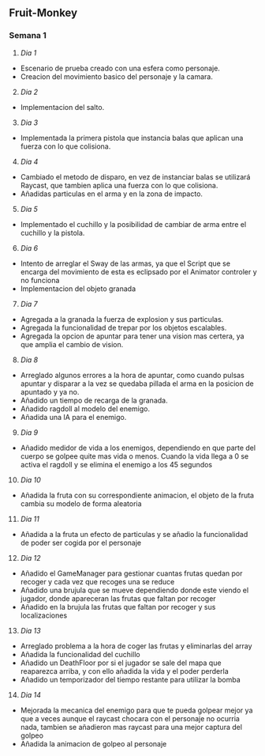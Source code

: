 ## Fruit-Monkey
### Semana 1
1. *Dia 1*
* Escenario de prueba creado con una esfera como personaje.
* Creacion del movimiento basico del personaje y la camara.
2. *Dia 2*
* Implementacion del salto.
3. *Dia 3*
* Implementada la primera pistola que instancia balas que aplican una fuerza con lo que colisiona.
4. *Dia 4*
* Cambiado el metodo de disparo, en vez de instanciar balas se utilizará Raycast, que tambien aplica una fuerza con lo que colisiona.
* Añadidas particulas en el arma y en la zona de impacto.
5. *Dia 5*
* Implementado el cuchillo y la posibilidad de cambiar de arma entre el cuchillo y la pistola.
6. *Dia 6*
* Intento de arreglar el Sway de las armas, ya que el Script que se encarga del movimiento de esta es eclipsado por el Animator controler y no funciona
* Implementacion del objeto granada
7. *Dia 7*
* Agregada a la granada la fuerza de explosion y sus particulas.
* Agregada la funcionalidad de trepar por los objetos escalables.
* Agregada la opcion de apuntar para tener una vision mas certera, ya que amplia el cambio de vision.
8. *Dia 8*
* Arreglado algunos errores a la hora de apuntar, como cuando pulsas apuntar y disparar a la vez se quedaba pillada el arma en la posicion de apuntado y ya no.
* Añadido un tiempo de recarga de la granada.
* Añadido ragdoll al modelo del enemigo.
* Añadida una IA para el enemigo.
9. *Dia 9*
* Añadido medidor de vida a los enemigos, dependiendo en que parte del cuerpo se golpee quite mas vida o menos. Cuando la vida llega a 0 se activa el ragdoll y se elimina el enemigo a los 45 segundos
10. *Dia 10*
* Añadida la fruta con su correspondiente animacion, el objeto de la fruta cambia su modelo de forma aleatoria
11. *Dia 11*
* Añadida a la fruta un efecto de particulas y se añadio la funcionalidad de poder ser cogida por el personaje
12. *Dia 12*
* Añadido el GameManager para gestionar cuantas frutas quedan por recoger y cada vez que recoges una se reduce
* Añadido una brujula que se mueve dependiendo donde este viendo el jugador, donde apareceran las frutas que faltan por recoger
* Añadido en la brujula las frutas que faltan por recoger y sus localizaciones
13. *Dia 13*
* Arreglado problema a la hora de coger las frutas y eliminarlas del array
* Añadida la funcionalidad del cuchillo
* Añadido un DeathFloor por si el jugador se sale del mapa que reaparezca arriba, y con ello añadida la vida y el poder perderla
* Añadido un temporizador del tiempo restante para utilizar la bomba
14. *Dia 14*
* Mejorada la mecanica del enemigo para que te pueda golpear mejor ya que a veces aunque el raycast chocara con el personaje no ocurria nada, tambien se añadieron mas raycast para una mejor captura del golpeo
* Añadida la animacion de golpeo al personaje